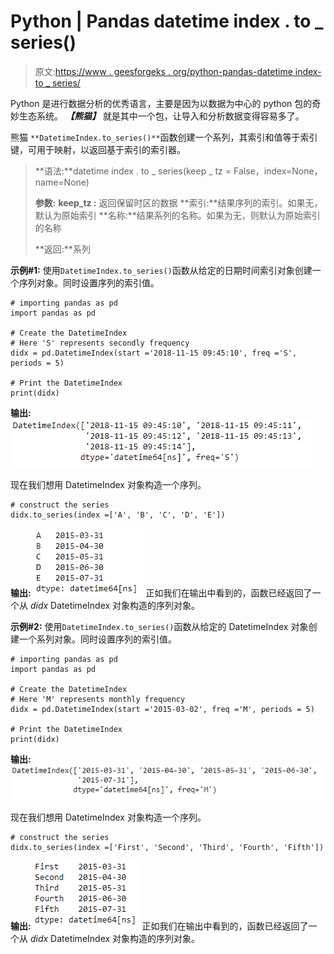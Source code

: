 # Python | Pandas datetime index . to _ series()

> 原文:[https://www . geesforgeks . org/python-pandas-datetime index-to _ series/](https://www.geeksforgeeks.org/python-pandas-datetimeindex-to_series/)

Python 是进行数据分析的优秀语言，主要是因为以数据为中心的 python 包的奇妙生态系统。 ***【熊猫】*** 就是其中一个包，让导入和分析数据变得容易多了。

熊猫 `**DatetimeIndex.to_series()**`函数创建一个系列，其索引和值等于索引键，可用于映射，以返回基于索引的索引器。

> **语法:**datetime index . to _ series(keep _ tz = False，index=None，name=None)
> 
> **参数:**
> **keep_tz :** 返回保留时区的数据
> **索引:**结果序列的索引。如果无，默认为原始索引
> **名称:**结果系列的名称。如果为无，则默认为原始索引的名称
> 
> **返回:**系列

**示例#1:** 使用`DatetimeIndex.to_series()`函数从给定的日期时间索引对象创建一个序列对象。同时设置序列的索引值。

```
# importing pandas as pd
import pandas as pd

# Create the DatetimeIndex
# Here 'S' represents secondly frequency 
didx = pd.DatetimeIndex(start ='2018-11-15 09:45:10', freq ='S', periods = 5)

# Print the DatetimeIndex
print(didx)
```

**输出:**
![](img/63617d74f095de068a8d94c7b83e0d5c.png)

现在我们想用 DatetimeIndex 对象构造一个序列。

```
# construct the series
didx.to_series(index =['A', 'B', 'C', 'D', 'E'])
```

**输出:**
![](img/248f1dd8c2df97d86eb655cef9d925ad.png)
正如我们在输出中看到的，函数已经返回了一个从 *didx* DatetimeIndex 对象构造的序列对象。

**示例#2:** 使用`DatetimeIndex.to_series()`函数从给定的 DatetimeIndex 对象创建一个系列对象。同时设置序列的索引值。

```
# importing pandas as pd
import pandas as pd

# Create the DatetimeIndex
# Here 'M' represents monthly frequency 
didx = pd.DatetimeIndex(start ='2015-03-02', freq ='M', periods = 5)

# Print the DatetimeIndex
print(didx)
```

**输出:**
![](img/0a67d1f5a810bed6ebd8bc8a1faf2805.png)

现在我们想用 DatetimeIndex 对象构造一个序列。

```
# construct the series
didx.to_series(index =['First', 'Second', 'Third', 'Fourth', 'Fifth'])
```

**输出:**
![](img/e342795c55379f42f1e17cd7274b9f1c.png)
正如我们在输出中看到的，函数已经返回了一个从 *didx* DatetimeIndex 对象构造的序列对象。